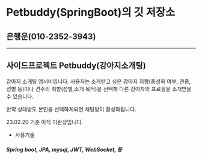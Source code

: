 # Petbuddy(SpringBoot)의 깃 저장소
## 은행운(010-2352-3943)

----
사이드프로젝트 Petbuddy(강아지소개팅)
----

강아지 소개팅 앱서버입니다.
사용자는 소개받고 싶은 강아지 취향(중성화 여부, 견종, 성별 등)이나 견주의 취향(성별,소개 목적)을 선택해 다른 강아자의 프로필을 소개받을 수 있습니다.

만약 상대방도 본인을 선택하게되면 채팅방이 활성화됩니다.

23.02.20 기준 아직 미완성입니다.



- 사용기술
##### Spring boot, JPA, mysql, JWT, WebSocket, 등
